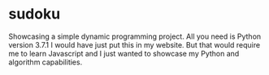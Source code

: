 # sudoku
Showcasing a simple dynamic programming project.
All you need is Python version 3.7.1 
I would have just put this in my website. But that would require me to learn Javascript and I just wanted to showcase my Python and algorithm capabilities. 
